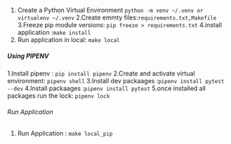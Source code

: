 1. Create a Python Virtual Environment
    `python -m venv ~/.venv or virtualenv ~/.venv`
2.Create emmty files:`requirements.txt,Makefile`
3.Freeze pip module versions: `pip freeze > requirements.txt`
4.install application :`make install`
5. Run application in local: `make local`

##### Using PIPENV #######

1.Install pipenv : `pip install pipenv`
2.Create and activate virtual environment: `pipenv shell`
3.Install dev packaages :`pipenv install pytest --dev`
4.Install packaages :`pipenv install pytest`
5.once installed all packages run the lock: `pipenv lock`

###### Run Application ######

1. Run Application : `make local_pip`

